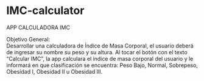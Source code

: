 # IMC-calculator

APP CALCULADORA IMC  
 
Objetivo General:  
Desarrollar una calculadora de Índice de Masa Corporal, el usuario deberá de ingresar su nombre su peso y su altura. Al tocar el botón con el texto “Calcular IMC”, la app calculara el índice de masa corporal del usuario y le informará en que clasificación se encuentra: Peso Bajo, Normal, Sobrepeso, Obesidad I, Obesidad II u Obesidad 
III. 
